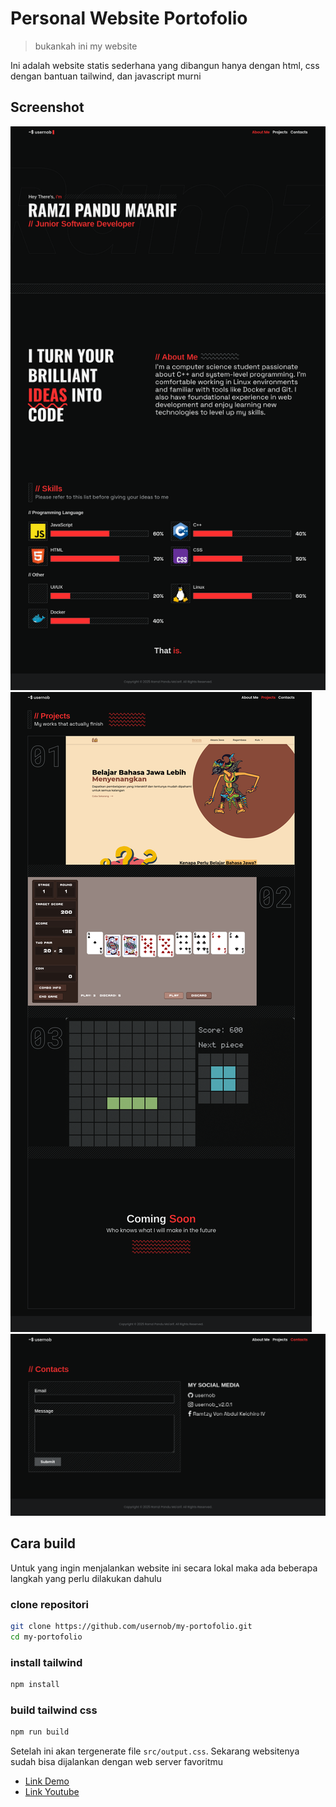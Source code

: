 # Personal Website Portofolio
> bukankah ini my website

Ini adalah website statis sederhana yang dibangun hanya dengan html, css dengan bantuan
tailwind, dan javascript murni

## Screenshot

![ss-about](./src/assets/ss-about.png)
![ss-project](./src/assets/ss-projects.png)
![ss-contact](./src/assets/ss-contacts.png)


## Cara build
Untuk yang ingin menjalankan website ini secara lokal maka ada beberapa langkah
yang perlu dilakukan dahulu

### clone repositori
```sh
git clone https://github.com/usernob/my-portofolio.git
cd my-portofolio
```
### install tailwind
```sh
npm install
```

### build tailwind css
```sh
npm run build
```

Setelah ini akan tergenerate file `src/output.css`. Sekarang websitenya sudah bisa dijalankan dengan web server favoritmu

- [Link Demo](https://usernob.github.com/my-portofolio)
- [Link Youtube](https://youtu.be/63nS_F4ke0g)
